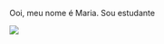 Ooi, meu nome é Maria.
Sou estudante

![](https://tenor.com/pt-BR/view/excuse-me-snap-listen-pay-attention-to-me-hermione-granger-gif-15688336.gif)
